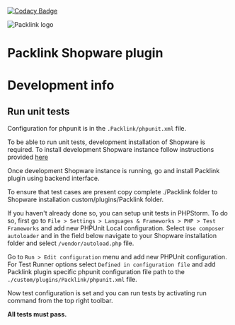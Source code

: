 [![Codacy Badge](https://app.codacy.com/project/badge/Grade/bc8c1ba4e46b46379505afca891164fb)](https://www.codacy.com/gh/packlink-dev/shopware_module?utm_source=github.com&amp;utm_medium=referral&amp;utm_content=packlink-dev/shopware_module&amp;utm_campaign=Badge_Grade)

![Packlink logo](https://pro.packlink.es/public-assets/common/images/icons/packlink.svg)

# Packlink Shopware plugin

# Development info

## Run unit tests
Configuration for phpunit is in the `.Packlink/phpunit.xml` file.

To be able to run unit tests, development installation of Shopware is required. To install development Shopware instance
follow instructions provided [here](https://github.com/shopware/shopware)

Once development Shopware instance is running, go and install Packlink plugin using backend interface.
 
To ensure that test cases are present copy complete ./Packlink folder to Shopware installation
custom/plugins/Packlink folder.

If you haven't already done so, you can setup unit tests in PHPStorm.
To do so, first go to `File > Settings > Languages & Frameworks > PHP > Test Frameworks` and 
add new PHPUnit Local configuration. Select `Use composer autoloader` and in the field below navigate to your Shopware 
installation folder and select `/vendor/autoload.php` file.

Go to `Run > Edit configuration` menu and add new PHPUnit configuration. 
For Test Runner options select `Defined in configuration file` and add Packlink plugin specific phpunit configuration 
file path to the `./custom/plugins/Packlink/phpunit.xml` file.

Now test configuration is set and you can run tests by activating run command from the 
top right toolbar. 

**All tests must pass.**
